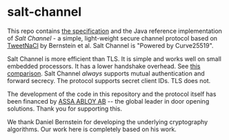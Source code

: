 salt-channel
============

This repo contains [the specification](files/spec/spec-salt-channel-v1.md) and the 
Java reference implementation of 
*Salt Channel* - a simple, light-weight secure channel protocol based on 
[TweetNaCl](http://tweetnacl.cr.yp.to/) by Bernstein et al.
Salt Channel is "Powered by Curve25519".

Salt Channel is more efficient than TLS. It is simple and
works well on small embedded processors. It has a lower handshake overhead.
See [this comparison](files/salt-channel-vs-tls-2017-05.md).
Salt Channel *always* supports mutual authentication and forward secrecy.
The protocol supports secret client IDs. TLS does not.

The development of the code in this repository and the protocol 
itself has been financed by [ASSA ABLOY AB](http://www.assaabloy.com/) 
-- the global leader in door opening solutions. Thank you for 
supporting this.

We thank Daniel Bernstein for developing the underlying cryptography 
algorithms. Our work here is completely based on his work.
